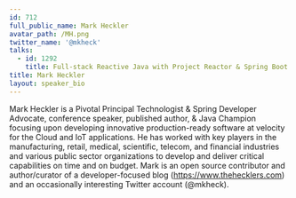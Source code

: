 ```yaml
---
id: 712
full_public_name: Mark Heckler
avatar_path: /MH.png
twitter_name: '@mkheck'
talks:
  - id: 1292
    title: Full-stack Reactive Java with Project Reactor & Spring Boot 2
title: Mark Heckler
layout: speaker_bio
---
```



Mark Heckler is a Pivotal Principal Technologist & Spring Developer Advocate, conference speaker, published author, & Java Champion focusing upon developing innovative production-ready software at velocity for the Cloud and IoT applications. He has worked with key players in the manufacturing, retail, medical, scientific, telecom, and financial industries and various public sector organizations to develop and deliver critical capabilities on time and on budget. Mark is an open source contributor and author/curator of a developer-focused blog (https://www.thehecklers.com) and an occasionally interesting Twitter account (@mkheck).